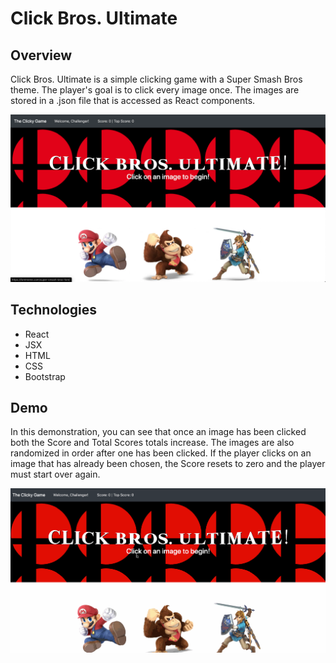 # Click Bros. Ultimate

## Overview
Click Bros. Ultimate is a simple clicking game with a Super Smash Bros theme. The player's goal is to click every image once. The images are stored in a .json file that is accessed as React components.

![alt text](READMEpics/intro.png)

## Technologies
- React
- JSX
- HTML
- CSS
- Bootstrap

## Demo

In this demonstration, you can see that once an image has been clicked both the Score and Total Scores totals increase. The images are also randomized in order after one has been clicked. If the player clicks on an image that has already been chosen, the Score resets to zero and the player must start over again.

![alt text](READMEpics/smashClickDemo.gif)
